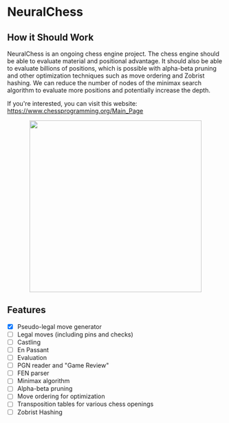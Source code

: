 # NeuralChess

## How it Should Work
NeuralChess is an ongoing chess engine project. The chess engine should be able to evaluate material and positional advantage. It should also be able to evaluate billions of positions, which is possible with alpha-beta pruning and other optimization techniques such as move ordering and Zobrist hashing. We can reduce the number of nodes of the minimax search algorithm to evaluate more positions and potentially increase the depth.

If you're interested, you can visit this website: https://www.chessprogramming.org/Main_Page

<p align="center">
  <img src="https://github.com/BlueProgrammer212/NeuralChess/assets/87359245/28cd13eb-4bbc-4f00-a8cc-423064c47ad3" 
       width="400" height="400" />
 </p>
 
## Features
- [x] Pseudo-legal move generator
- [ ] Legal moves (including pins and checks)
- [ ] Castling
- [ ] En Passant
- [ ] Evaluation
- [ ] PGN reader and "Game Review"
- [ ] FEN parser 
- [ ] Minimax algorithm
- [ ] Alpha-beta pruning 
- [ ] Move ordering for optimization
- [ ] Transposition tables for various chess openings
- [ ] Zobrist Hashing
